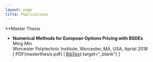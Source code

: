 ```yaml
---
layout: page
title: Publications
---
```


**Master Thesis
* **Numerical Methods for European Options Pricing with BSDEs**  
Ming Min  
Worcester Polytechnic Institute, Worcester, MA, USA, Aprial 2018  
\[ PDF(masterthesis.pdf) | [BibTex](masterthesis.txt){:target="_blank"} \]

